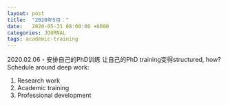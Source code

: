 ```yaml
---
layout: post
title:  "2020年5月："
date:   2020-05-31 08:00:00 +0800
categories: JOURNAL
tags: academic-training 
---
```


2020.02.06 - 安排自己的PhD训练
让自己的PhD training变得structured, how?
Schedule around deep work:
1. Research work
2. Academic training
3. Professional development